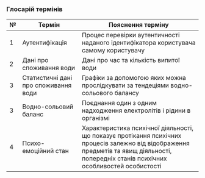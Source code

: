 ### Глосарій термінів 
|№| Термін| Пояснення терміну|
|-| ------| -----------------|
|1| Аутентифікація| Процес перевірки аутентичності наданого ідентифікатора користувача самому користувачу|
|2| Дані про споживання води| Дані про час та кількість випитої води|
|3| Статистичні дані про споживання води| Графіки за допомогою яких можна прослідкувати за тендеціями водно-сольового балансу|
|3| Водно-сольовий баланс| Поєднання один з одним надходження електролітів і рідини в організмі|
|4| Психо-емоційний стан| Характеристика психічної діяльності, що показує протікання психічних процесів залежно від відображення предметів та явищ діяльності, попередніх станів психічних особливостей особистості|
